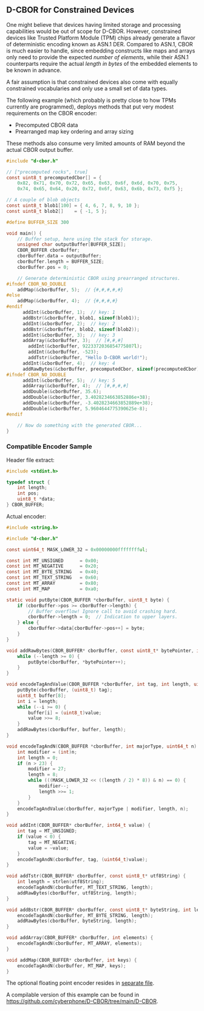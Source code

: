 ## D-CBOR for Constrained Devices

One might believe that devices having limited storage and processing
capabilities would be out of scope for D-CBOR.
However, constrained devices like Trusted Platform Module (TPM) chips 
already generate a flavor of deterministic encoding known as ASN.1 DER.
Compared to ASN.1, CBOR is much easier to handle, since embedding
constructs like maps and arrays only need to provide the expected
_number of elements_, while their ASN.1 counterparts require the
actual _length in bytes_ of the embedded elements to be known in advance.

A fair assumption is that constrained devices also come with equally
constrained vocabularies and only use a small set of data types.

The following example (which probably is pretty close to how TPMs currently
are programmed), deploys methods that put very modest requirements on the
CBOR encoder:

- Precomputed CBOR data
- Prearranged map key ordering and array sizing

These methods also consume very limited amounts of RAM beyond the actual
CBOR output buffer.
```c
#include "d-cbor.h"

// ["precomputed rocks", true]
const uint8_t precomputedCbor[] = { 
    0x82, 0x71, 0x70, 0x72, 0x65, 0x63, 0x6f, 0x6d, 0x70, 0x75, 
    0x74, 0x65, 0x64, 0x20, 0x72, 0x6f, 0x63, 0x6b, 0x73, 0xf5 };

// A couple of blob objects
const uint8_t blob1[100] = { 4, 6, 7, 8, 9, 10 };
const uint8_t blob2[]    = { -1, 5 };

#define BUFFER_SIZE 300

void main() {
    // Buffer setup, here using the stack for storage.
    unsigned char outputBuffer[BUFFER_SIZE];
    CBOR_BUFFER cborBuffer;
    cborBuffer.data = outputBuffer;
    cborBuffer.length = BUFFER_SIZE;
    cborBuffer.pos = 0;

    // Generate deterministic CBOR using prearranged structures.
#ifndef CBOR_NO_DOUBLE
    addMap(&cborBuffer, 5);  // {#,#,#,#,#}
#else
    addMap(&cborBuffer, 4);  // {#,#,#,#}
#endif
      addInt(&cborBuffer, 1);  // key: 1
      addBstr(&cborBuffer, blob1, sizeof(blob1));
      addInt(&cborBuffer, 2);  // key: 2
      addBstr(&cborBuffer, blob2, sizeof(blob2));
      addInt(&cborBuffer, 3);  // key: 3
      addArray(&cborBuffer, 3);  // [#,#,#]
        addInt(&cborBuffer, 9223372036854775807l);
        addInt(&cborBuffer, -523);
        addTstr(&cborBuffer, "Hello D-CBOR world!");
      addInt(&cborBuffer, 4);  // key: 4
      addRawBytes(&cborBuffer, precomputedCbor, sizeof(precomputedCbor));
#ifndef CBOR_NO_DOUBLE
      addInt(&cborBuffer, 5);  // key: 5
      addArray(&cborBuffer, 4);  // [#,#,#,#]
      addDouble(&cborBuffer, 35.6);
      addDouble(&cborBuffer, 3.4028234663852886e+38);
      addDouble(&cborBuffer, -3.4028234663852889e+38);
      addDouble(&cborBuffer, 5.9604644775390625e-8);
#endif

    // Now do something with the generated CBOR...
}
```
### Compatible Encoder Sample
Header file extract:
```c
#include <stdint.h>

typedef struct {
    int length;
    int pos;
    uint8_t *data;
} CBOR_BUFFER;
```
Actual encoder:
```c
#include <string.h>

#include "d-cbor.h"

const uint64_t MASK_LOWER_32 = 0x00000000fffffffful;

const int MT_UNSIGNED      = 0x00;
const int MT_NEGATIVE      = 0x20;
const int MT_BYTE_STRING   = 0x40;
const int MT_TEXT_STRING   = 0x60;
const int MT_ARRAY         = 0x80;
const int MT_MAP           = 0xa0;

static void putByte(CBOR_BUFFER *cborBuffer, uint8_t byte) {
    if (cborBuffer->pos >= cborBuffer->length) {
        // Buffer overflow! Ignore call to avoid crashing hard.
        cborBuffer->length = 0;  // Indication to upper layers.
    } else {
        cborBuffer->data[cborBuffer->pos++] = byte;
    }
}

void addRawBytes(CBOR_BUFFER* cborBuffer, const uint8_t* bytePointer, int length) {
    while (--length >= 0) {
        putByte(cborBuffer, *bytePointer++);
    }
}

void encodeTagAndValue(CBOR_BUFFER *cborBuffer, int tag, int length, uint64_t value) {
    putByte(cborBuffer, (uint8_t) tag);
    uint8_t buffer[8];
    int i = length;
    while (--i >= 0) {
        buffer[i] = (uint8_t)value;
        value >>= 8;
    }
    addRawBytes(cborBuffer, buffer, length);
}

void encodeTagAndN(CBOR_BUFFER *cborBuffer, int majorType, uint64_t n) {
    int modifier = (int)n;
    int length = 0;
    if (n > 23) {
        modifier = 27;
        length = 8;
        while (((MASK_LOWER_32 << ((length / 2) * 8)) & n) == 0) {
            modifier--;
            length >>= 1;
        }
    }
    encodeTagAndValue(cborBuffer, majorType | modifier, length, n);
}

void addInt(CBOR_BUFFER* cborBuffer, int64_t value) {
    int tag = MT_UNSIGNED;
    if (value < 0) {
        tag = MT_NEGATIVE;
        value = ~value;
    }
    encodeTagAndN(cborBuffer, tag, (uint64_t)value);
}

void addTstr(CBOR_BUFFER* cborBuffer, const uint8_t* utf8String) {
    int length = strlen(utf8String);
    encodeTagAndN(cborBuffer, MT_TEXT_STRING, length);
    addRawBytes(cborBuffer, utf8String, length);
}

void addBstr(CBOR_BUFFER* cborBuffer, const uint8_t* byteString, int length) {
    encodeTagAndN(cborBuffer, MT_BYTE_STRING, length);
    addRawBytes(cborBuffer, byteString, length);
}

void addArray(CBOR_BUFFER* cborBuffer, int elements) {
    encodeTagAndN(cborBuffer, MT_ARRAY, elements);
}

void addMap(CBOR_BUFFER* cborBuffer, int keys) {
    encodeTagAndN(cborBuffer, MT_MAP, keys);
}
```
The optional floating point encoder resides in
[separate file](https://github.com/cyberphone/D-CBOR/blob/main/D-CBOR/demos/src/ieee754.c).

A compilable version of this example can be found in
https://github.com/cyberphone/D-CBOR/tree/main/D-CBOR.